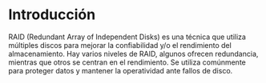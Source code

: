 # Introducción
RAID (Redundant Array of Independent Disks) es una técnica que utiliza múltiples discos para mejorar la confiabilidad y/o el rendimiento del almacenamiento. Hay varios niveles de RAID, algunos ofrecen redundancia, mientras que otros se centran en el rendimiento. Se utiliza comúnmente para proteger datos y mantener la operatividad ante fallos de disco.
